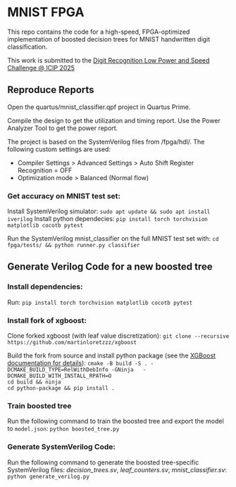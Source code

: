 # MNIST FPGA

This repo contains the code for a high-speed, FPGA-optimized implementation of boosted decision trees for MNIST handwritten digit classification.

This work is submitted to the [Digit Recognition Low Power and Speed Challenge @ ICIP 2025](https://mlunglma.github.io/challenge.html)

## Reproduce Reports

Open the quartus/mnist_classifier.qpf project in Quartus Prime.

Compile the design to get the utilization and timing report.
Use the Power Analyzer Tool to get the power report.

The project is based on the SystemVerilog files from /fpga/hdl/. The following custom settings are used:
- Compiler Settings > Advanced Settings > Auto Shift Register Recognition = OFF
- Optimization mode > Balanced (Normal flow)


### Get accuracy on MNIST test set:

Install SystemVerilog simulator: `sudo apt update && sudo apt install iverilog`
Install python dependecies: `pip install torch torchvision matplotlib cocotb pytest`

Run the SystemVerilog mnist_classifier on the full MNIST test set with: `cd fpga/tests/ && python runner.py classifier`

## Generate Verilog Code for a new boosted tree

### Install dependencies:

Run: `pip install torch torchvision matplotlib cocotb pytest`

### Install fork of xgboost:

Clone forked xgboost (with leaf value discretization):
`git clone --recursive https://github.com/martinloretzzz/xgboost`

Build the fork from source and install python package (see the [XGBoost documentation for details](https://xgboost.readthedocs.io/en/stable/build.html)):
`cmake -B build -S . -DCMAKE_BUILD_TYPE=RelWithDebInfo -GNinja   -DCMAKE_BUILD_WITH_INSTALL_RPATH=O`  
`cd build && ninja`  
`cd python-package && pip install .`

### Train boosted tree

Run the following command to train the boosted tree and export the model to `model.json`:
`python boosted_tree.py`

### Generate SystemVerilog Code:

Run the following command to generate the boosted tree-specific SystemVerilog files: _decision_trees.sv_, _leaf_counters.sv_, _mnist_classifier.sv_:
`python generate_verilog.py`
